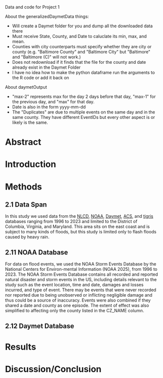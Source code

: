 Data and code for Project 1

About the generalizedDaymetData things:
 - Will create a Daymet folder for you and dump all the downloaded data there
 - Must receive State, County, and Date to caluclate its min, max, and mean.
 - Counties with city counterparts must specify whether they are city or county (e.g. "Baltimore County" and "Baltimore City" but "Baltimore" and "Baltimore (C)" will not work.)
 - Does not redownload if it finds that the file for the county and date already exist in the Daymet Folder
 - I have no idea how to make the python dataframe run the arguments to the R code or add it back on

About daymetOutput
 - "max-2" represents max for the day 2 days before that day, "max-1" for the previous day, and "max" for that day.
 - Date is also in the form yyyy-mm-dd
 - The "Duplicates" are due to multiple events on the same day and in the same county. They have different EventIDs but every other aspect is or likely is the same.

# Abstract 

# Introduction 

# Methods
## 2.1 Data Span 
In this study we used data from the [NLCD](https://www.mrlc.gov/data?f%5B0%5D=category%3ALand%20Cover), [NOAA](https://www.ncdc.noaa.gov/stormevents/listevents.jsp?eventType=%28C%29+Flash+Flood&beginDate_mm=01&beginDate_dd=01&beginDate_yyyy=1996&endDate_mm=12&endDate_dd=31&endDate_yyyy=2023&county=ALL&hailfilter=0.00&tornfilter=0&windfilter=000&sort=DT&submitbutton=Search&statefips=11%2CDISTRICT+OF+COLUMBIA), [Daymet](https://daymet.ornl.gov/), [ACS](https://data.census.gov/table?q=acs&g=040XX00US51), and [tigris](https://github.com/walkerke/tigris) databases ranging from 1996 to 2023 and limited to the District of Columbia, Virginia, and Maryland. This area sits on the east coast and is subject to many kinds of floods, but this study is limited only to flash floods caused by heavy rain. 

## 2.11 NOAA Database
For data on flood events, we used the NOAA Storm Events Database by the National Centers for Environ-mental Information (NOAA 2025), from 1996 to 2023. The NOAA Storm Events Database contains all recorded and reported natural disaster and storm events in the US, including details relevant to the study such as the event location, time and date, damages and losses incurred, and type of event. There may be events that were never recorded nor reported due to being unobserved or inflicting negligible damage and thus could be a source of inaccuracy. Events were also combined if they shared a date and county as one episode. The extent of effect was also simplified to affecting only the county listed in the CZ_NAME column.

## 2.12 Daymet Database

# Results

# Discussion/Conclusion
